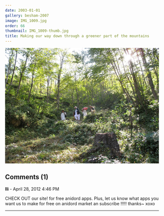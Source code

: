 ```yaml
---
date: 2003-01-01
gallery: besham-2007
image: IMG_1009.jpg
order: 66
thumbnail: IMG_1009-thumb.jpg
title: Making our way down through a greener part of the mountains
---
```


![Making our way down through a greener part of the mountains](./IMG_1009.jpg)

<div id="comments">

## Comments (1)

**Ili** - April 28, 2012  4:46 PM

CHECK OUT our site! for free anidord apps. Plus, let us know what apps you want us to make for free on anidord market an subscribe !!!!! thanks~ xoxo

---

</div>